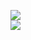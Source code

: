 [![](https://img.shields.io/badge/Made%20With-Github%20Spray-lightgrey.svg?style=for-the-badge&logo=github)](https://github.com/Annihil/github-spray#27981)  
[![](https://i.imgur.com/2DrTn0Z.gif)](https://github.com/Annihil/github-spray)